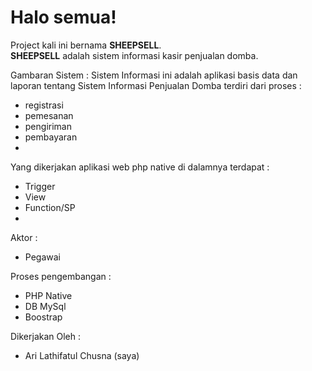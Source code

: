 # Halo semua! 

Project kali ini bernama **SHEEPSELL**.\
**SHEEPSELL** adalah sistem informasi kasir penjualan domba. 

Gambaran Sistem :
Sistem Informasi ini adalah aplikasi basis data dan laporan tentang Sistem Informasi Penjualan
Domba terdiri dari proses :
- registrasi 
- pemesanan
- pengiriman
- pembayaran
- 
Yang dikerjakan aplikasi web php native di dalamnya terdapat :
- Trigger
- View
- Function/SP
- 
Aktor :
- Pegawai

Proses pengembangan :
- PHP Native
- DB MySql
- Boostrap

Dikerjakan Oleh :
- Ari Lathifatul Chusna (saya) 

